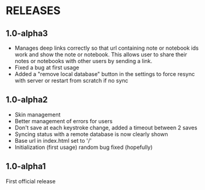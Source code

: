 # RELEASES 

## 1.0-alpha3
* Manages deep links correctly so that url containing note or notebook ids work and show the note or notebook. This allows user to share their notes or notebooks with other users by sending a link.  
* Fixed a bug at first usage
* Added a "remove local database" button in the settings to force resync with server or restart from scratch if no sync

## 1.0-alpha2
* Skin management
* Better management of errors for users
* Don't save at each keystroke change, added a timeout between 2 saves
* Syncing status with a remote database is now clearly shown
* Base url in index.html set to '/'
* Initialization (first usage) random bug fixed (hopefully)

## 1.0-alpha1
First official release
